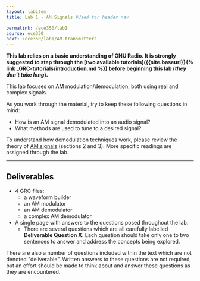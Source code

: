 ```yaml
---
layout: labitem
title: Lab 1 - AM Signals #Used for header nav

permalink: /ece350/lab1
course: ece350
next: /ece350/lab1/AM-transmitters
---
```


**This lab relies on a basic understanding of GNU Radio. It is strongly suggested to step through the [two available tutorials]({{site.baseurl}}{% link _GRC-tutorials/introduction.md %}) before beginning this lab (_they don't take long_).**

This lab focuses on AM modulation/demodulation, both using real and complex signals.

As you work through the material, try to keep these following questions in mind:

- How is an AM signal demodulated into an audio signal?
- What methods are used to tune to a desired signal?

To understand how demodulation techniques work, please review the theory of [AM signals](../../_docs/pdriessen_textbook.pdf) (sections 2 and 3). More specific readings are assigned through the lab.

---

## Deliverables

- 4 GRC files:
  - a waveform builder
  - an AM modulator
  - an AM demodulator
  - a complex AM demodulator
- A single page with answers to the questions posed throughout the lab.
  - There are several questions which are all carefully labelled **Deliverable Question X**. Each question should take only one to two sentences to answer and address the concepts being explored.

There are also a number of questions included within the text which are not denoted "deliverable". Written answers to these questions are not required, but an effort should be made to think about and answer these questions as they are encountered.
